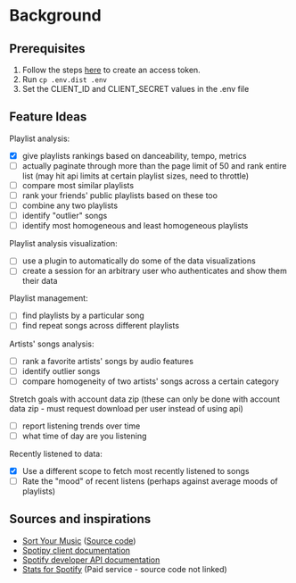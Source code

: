 # Background

## Prerequisites

1. Follow the steps [here](https://developer.spotify.com/documentation/web-api/tutorials/getting-started) to create an access token.
2. Run `cp .env.dist .env`
3. Set the CLIENT_ID and CLIENT_SECRET values in the .env file

## Feature Ideas

Playlist analysis:

- [x] give playlists rankings based on danceability, tempo, metrics
- [ ] actually paginate through more than the page limit of 50 and rank entire list (may hit api limits at certain playlist sizes, need to throttle)
- [ ] compare most similar playlists
- [ ] rank your friends' public playlists based on these too
- [ ] combine any two playlists
- [ ] identify "outlier" songs
- [ ] identify most homogeneous and least homogeneous playlists

Playlist analysis visualization:

- [ ] use a plugin to automatically do some of the data visualizations
- [ ] create a session for an arbitrary user who authenticates and show them their data

Playlist management:

- [ ] find playlists by a particular song
- [ ] find repeat songs across different playlists

Artists' songs analysis:

- [ ] rank a favorite artists' songs by audio features
- [ ] identify outlier songs
- [ ] compare homogeneity of two artists' songs across a certain category

Stretch goals with account data zip  (these can only be done with account data zip - must request download per user instead of using api)

- [ ] report listening trends over time
- [ ] what time of day are you listening

Recently listened to data:

- [x] Use a different scope to fetch most recently listened to songs
- [ ] Rate the "mood" of recent listens (perhaps against average moods of playlists)

## Sources and inspirations

- [Sort Your Music](http://sortyourmusic.playlistmachinery.com) ([Source code](https://github.com/plamere/SortYourMusic/tree/master))
- [Spotipy client documentation](https://spotipy.readthedocs.io/en/2.22.1/)
- [Spotify developer API documentation](https://developer.spotify.com/documentation/web-api)
- [Stats for Spotify](https://www.statsforspotify.com/) (Paid service - source code not linked)
